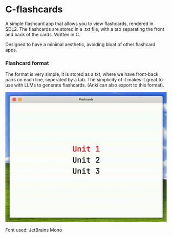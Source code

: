 # C-flashcards

A simple flashcard app that allows you to view flashcards, rendered in SDL2. The flashcards are stored in a .txt file, with a tab separating the front and back of the cards. Written in C.

Designed to have a minimal aesthetic, avoiding bloat of other flashcard apps. 

### Flashcard format
The format is very simple, it is stored as a txt, where we have front-back pairs on each line, seperated by a tab. The simplicity of it makes it great to use with LLMs to generate flashcards. (Anki can also export to this format).


![Failed loading the image](preview.gif "Flashcards preview")

Font used: JetBrains Mono
